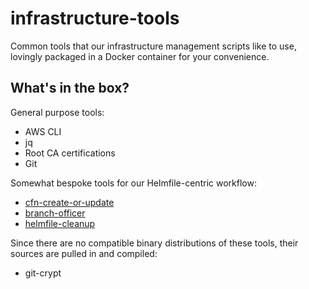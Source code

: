 # infrastructure-tools
Common tools that our infrastructure management scripts like to use, lovingly packaged in a Docker container for your convenience.

## What's in the box?
General purpose tools:

- AWS CLI
- jq
- Root CA certifications
- Git

Somewhat bespoke tools for our Helmfile-centric workflow:

- [cfn-create-or-update](https://www.npmjs.com/package/cfn-create-or-update)
- [branch-officer](https://www.npmjs.com/package/@fountainhead/branch-officer)
- [helmfile-cleanup](https://www.npmjs.com/package/@fountainhead/helmfile-cleanup)

Since there are no compatible binary distributions of these tools, their sources are pulled in and compiled:

- git-crypt

